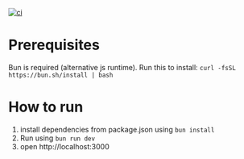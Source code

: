 [![ci](https://github.com/marcingolenia/node_devices_crud/actions/workflows/bun.yml/badge.svg)](https://github.com/marcingolenia/node_devices_crud/actions/workflows/bun.yml)
# Prerequisites 
Bun is required (alternative js runtime). Run this to install: `curl -fsSL https://bun.sh/install | bash`

# How to run
1. install dependencies from package.json using `bun install`
2. Run using `bun run dev`
3. open http://localhost:3000
